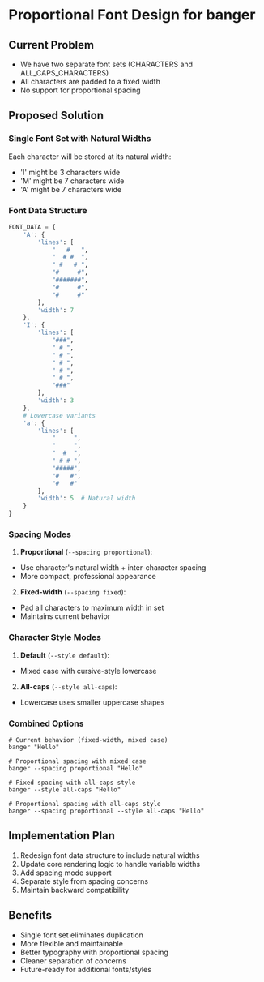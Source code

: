 # Proportional Font Design for banger

## Current Problem

- We have two separate font sets (CHARACTERS and ALL_CAPS_CHARACTERS)
- All characters are padded to a fixed width
- No support for proportional spacing

## Proposed Solution

### Single Font Set with Natural Widths

Each character will be stored at its natural width:

- 'I' might be 3 characters wide
- 'M' might be 7 characters wide
- 'A' might be 7 characters wide

### Font Data Structure

```python
FONT_DATA = {
    'A': {
        'lines': [
            "   #   ",
            "  # #  ",
            " #   # ",
            "#     #",
            "#######",
            "#     #",
            "#     #"
        ],
        'width': 7
    },
    'I': {
        'lines': [
            "###",
            " # ",
            " # ",
            " # ",
            " # ",
            " # ",
            "###"
        ],
        'width': 3
    },
    # Lowercase variants
    'a': {
        'lines': [
            "     ",
            "     ",
            "  #  ",
            " # # ",
            "#####",
            "#   #",
            "#   #"
        ],
        'width': 5  # Natural width
    }
}
```

### Spacing Modes

1. **Proportional** (`--spacing proportional`):
  - Use character's natural width + inter-character spacing
  - More compact, professional appearance

2. **Fixed-width** (`--spacing fixed`):
  - Pad all characters to maximum width in set
  - Maintains current behavior

### Character Style Modes

1. **Default** (`--style default`):
  - Mixed case with cursive-style lowercase

2. **All-caps** (`--style all-caps`):
  - Lowercase uses smaller uppercase shapes

### Combined Options

```ascii
# Current behavior (fixed-width, mixed case)
banger "Hello"

# Proportional spacing with mixed case  
banger --spacing proportional "Hello"

# Fixed spacing with all-caps style
banger --style all-caps "Hello"  

# Proportional spacing with all-caps style
banger --spacing proportional --style all-caps "Hello"
```

## Implementation Plan

1. Redesign font data structure to include natural widths
2. Update core rendering logic to handle variable widths
3. Add spacing mode support
4. Separate style from spacing concerns
5. Maintain backward compatibility

## Benefits

- Single font set eliminates duplication
- More flexible and maintainable
- Better typography with proportional spacing
- Cleaner separation of concerns
- Future-ready for additional fonts/styles
